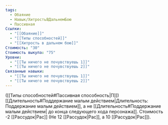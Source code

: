 ```yaml
---
tags:
  - Обаяние
  - Навык/ХитростьВДальнемБою
  - Пассивная
Ссылки:
  - "[[Обаяние]]"
  - "[[Типы способностей]]"
  - "[[Хитрость в дальнем бою]]"
Стоимость: "30"
Стоимость выкупа: "75"
Уровни:
  - "[[Ты ничего не почувствуешь 1]]"
  - "[[Ты ничего не почувствуешь 2]]"
Связанные навыки:
  - "[[Ты ничего не почувствуешь 1]]"
  - "[[Ты ничего не почувствуешь 2]]"
---
```

([[Типы способностей#Пассивная способность|П]]) [[Длительность#Поддержание малым действием|Длительность: Поддержание малым действием]], а не [[Длительность#Поддержание малым действием| до конца следующего хода персонажа]].
Стоимость -2 [[Рассудок|Рас]] (Не 12 [[Рассудок|Рас]], а 10 [[Рассудок|Рас]]).